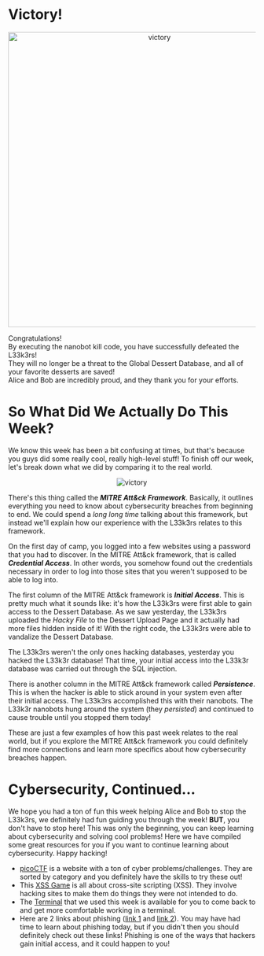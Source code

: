 # Victory!

<center>
<img src="https://encrypted-tbn0.gstatic.com/images?q=tbn%3AANd9GcS1BI0yiQvdqFN3DYOsqgKsjDAFTcEvZoizqA&usqp=CAU" alt="victory" width="600">
</center>

Congratulations!  
By executing the nanobot kill code, you have successfully defeated the L33k3rs!  
They will no longer be a threat to the Global Dessert Database, and all of your favorite desserts are saved!  
Alice and Bob are incredibly proud, and they thank you for your efforts.

# So What Did We Actually Do This Week?

We know this week has been a bit confusing at times, but that's because you guys did some really cool, really high-level stuff! 
To finish off our week, let's break down what we did by comparing it to the real world.

<center>
<img src="https://mytechdecisions.com/wp-content/uploads/2020/01/5cdef99c85d8af3a4ca94488_20190416-mitre-attack-main.jpg" alt="victory">
</center>

There's this thing called the ***MITRE Att&ck Framework***. 
Basically, it outlines everything you need to know about cybersecurity breaches from beginning to end. 
We could spend a *long long time* talking about this framework, but instead we'll explain how our experience with the L33k3rs relates to this framework.

On the first day of camp, you logged into a few websites using a password that you had to discover. 
In the MITRE Att&ck framework, that is called ***Credential Access***. 
In other words, you somehow found out the credentials necessary in order to log into those sites that you weren't supposed to be able to log into.

The first column of the MITRE Att&ck framework is ***Initial Access***. 
This is pretty much what it sounds like: it's how the L33k3rs were first able to gain access to the Dessert Database. 
As we saw yesterday, the L33k3rs uploaded the *Hacky File* to the Dessert Upload Page and it actually had more files hidden inside of it! 
With the right code, the L33k3rs were able to vandalize the Dessert Database.

The L33k3rs weren't the only ones hacking databases, yesterday you hacked the L33k3r database! 
That time, your initial access into the L33k3r database was carried out through the SQL injection.

There is another column in the MITRE Att&ck framework called ***Persistence***. 
This is when the hacker is able to stick around in your system even after their initial access. 
The L33k3rs accomplished this with their nanobots. 
The L33k3r nanobots hung around the system (they *persisted*) and continued to cause trouble until you stopped them today!

These are just a few examples of how this past week relates to the real world, but if you explore the MITRE Att&ck framework 
you could definitely find more connections and learn more specifics about how cybersecurity breaches happen.

# Cybersecurity, Continued...

We hope you had a ton of fun this week helping Alice and Bob to stop the L33k3rs, we definitely had fun guiding you through the week! 
**BUT**, you don't have to stop here! 
This was only the beginning, you can keep learning about cybersecurity and solving cool problems! 
Here we have compiled some great resources for you if you want to continue learning about cybersecurity. 
Happy hacking!

 - [picoCTF](https://2019game.picoctf.com/problems) is a website with a ton of cyber problems/challenges. 
They are sorted by category and you definitely have the skills to try these out!  
 - This [XSS Game](https://xss-game.appspot.com/?utm_source=webopsweekly&utm_medium=email) is all about cross-site scripting (XSS). 
They involve hacking sites to make them do things they were not intended to do.
 - The [Terminal](http://67.205.140.255:2223/ssh/host/67.205.140.255/5458/term) that we used this week is available for you to 
come back to and get more comfortable working in a terminal.
 - Here are 2 links about phishing ([link 1](https://www.pbs.org/wgbh/nova/labs/lab/cyber/) and [link 2](https://phishingquiz.withgoogle.com/)). 
You may have had time to learn about phishing today, but if you didn't then you should definitely check out these links! 
Phishing is one of the ways that hackers gain initial access, and it could happen to you!

